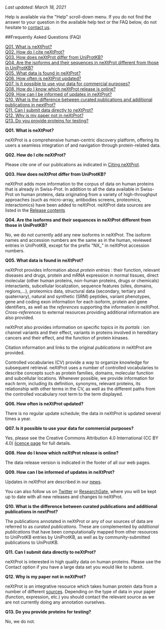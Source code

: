 _Last updated: March 18, 2021_

Help is available via the "Help" scroll-down menu. If you do not find the answer to your question in the available help text or the FAQ below, do not hesitate to [contact us](mailto:support@nextprot.org).

##Frequently Asked Questions (FAQ)

[Q01. What is neXtProt?](#01)<br>
[Q02. How do I cite neXtProt?](#02)<br>
[Q03. How does neXtProt differ from UniProtKB?](#03)<br>
[Q04. Are the isoforms and their sequences in neXtProt different from those in UniProtKB?](#04)<br>
[Q05. What data is found in neXtProt?](#05)<br>
[Q06. How often is neXtProt updated?](#06)<br>
[Q07. Is it possible to use your data for commercial purposes?](#07)<br>
[Q08. How do I know which neXtProt release is online?](#08)<br>
[Q09. How can I be informed of updates in neXtProt?](#09)<br>
[Q10. What is the difference between curated publications and additional publications in nextProt?](#10)<br>
[Q11. Can I submit data directly to neXtProt?](#11)<br>
[Q12. Why is my paper not in neXtProt?](#12)<br>
[Q13. Do you provide proteins for testing?](#13)<br>


<a name="#01">**Q01. What is neXtProt?**</a>

neXtProt is a comprehensive human-centric discovery platform, offering its users a seamless integration of and navigation through protein-related data.

<a name="#02">**Q02. How do I cite neXtProt?**</a>

Please cite one of our publications as indicated in [Citing neXtProt](../about/citing-nextprot).

<a name="#03">**Q03. How does neXtProt differ from UniProtKB?**</a>

neXtProt adds more information to the corpus of data on human proteins that is already in Swiss-Prot. In addition to all the data available in Swiss-Prot on human proteins, data originating from a variety of high-throughput approaches (such as micro-array, antibodies screens, proteomics, interactomics) have been added to neXtProt. neXtProt data sources are listed in the [Release contents](../about/contents)

<a name="#04">**Q04. Are the isoforms and their sequences in neXtProt different from those in UniProtKB?**</a>

No, we do not currently add any new isoforms in neXtProt. The isoform names and accession numbers are the same as in the human, reviewed entries in UniProtKB, except for the prefix "NX_" in neXtProt accession numbers.

<a name="#05">**Q05. What data is found in neXtProt?**</a>

neXtProt provides information about _protein entries_ : their function, relevant diseases and drugs, protein and mRNA expression in normal tissues, direct molecular (other human proteins, non-human proteins, drugs or chemicals) interactants, subcellular localization, sequence features (sites, domains, regions,...), proteomics data, structural data (secondary, tertiary and quaternary), natural and synthetic (SRM) peptides, variant phenotypes, gene and coding exon information for each isoform, protein and gene identifiers, as well as the _references_ supporting the information in neXtProt. _Cross-references_ to external resources providing additional information are also provided.

neXtProt also provides information on specific topics in its _portals_ : ion channel variants and their effect, variants in proteins involved in hereditary cancers and their effect, and the function of protein kinases.

Citation information and links to the original _publications_ in neXtProt are provided.

Controlled vocabularies (CV) provide a way to organize knowledge for subsequent retrieval. neXtProt uses a number of controlled vocabularies to describe concepts such as protein families, domains, molecular function and subcellular locations. Whenever possible, we provide information for each _term_, including its definition, synonyms, relevant proteins, its relationship with other terms in the CV, as well as the different paths from the controlled vocabulary root term to the term displayed.

<a name="#06">**Q06. How often is neXtProt updated?**</a>

There is no regular update schedule; the data in neXtProt is updated several times a year.

<a name="#07">**Q07. Is it possible to use your data for commercial purposes?**</a>

Yes, please see the Creative Commons Attribution 4.0 International (CC BY 4.0) [licence page](https://creativecommons.org/licenses/by/4.0/) for full details. 

<a name="#08">**Q08. How do I know which neXtProt release is online?**</a>

The data release version is indicated in the footer of all our web pages.

<a name="#09">**Q09. How can I be informed of updates in neXtProt?**</a>

Updates in neXtProt are described in our [news](../news).

You can also follow us on [Twitter](https://twitter.com/nextprot_news) or [ResearchGate](https://www.researchgate.net/project/neXtProt), where you will be kept up to date with all new releases and changes to neXtProt.

<a name="#10">**Q10. What is the difference between curated publications and additional publications in nextProt?**</a>

The publications annotated in neXtProt or any of our sources of data are referred to as _curated publications_. These are complemented by _additional publications_ that have been computationally mapped from other resources to UniProtKB entries by UniProtKB, as well as by community-submitted publications to UniProtKB. 

<a name="#11">**Q11. Can I submit data directly to neXtProt?**</a>

neXtProt is interested in high quality data on human proteins. Please use the Contact option if you have a large data set you would like to submit.

<a name="#12">**Q12. Why is my paper not in neXtProt?**</a>

neXtProt is an integrative resource which takes human protein data from a number of different [sources](../about/contents). Depending on the type of data in your paper (function, expression, etc.) you should contact the relevant source as we are not currently doing any annotation ourselves. 

<a name="#13">**Q13. Do you provide proteins for testing?**</a>

No, we do not.
